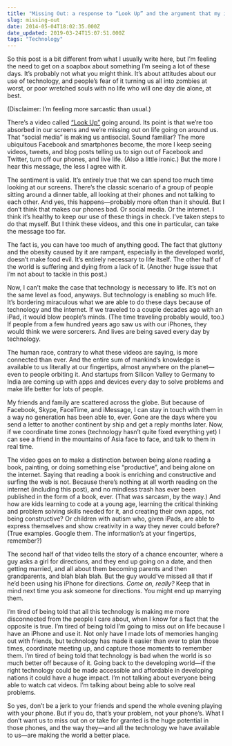 ```yaml
---
title: "Missing Out: a response to “Look Up” and the argument that my iPhone is evil"
slug: missing-out
date: 2014-05-04T18:02:35.000Z
date_updated: 2019-03-24T15:07:51.000Z
tags: "Technology"
---
```


So this post is a bit different from what I usually write here, but I’m feeling the need to get on a soapbox about something I’m seeing a lot of these days. It’s probably not what you might think. It’s about attitudes about our use of technology, and people’s fear of it turning us all into zombies at worst, or poor wretched souls with no life who will one day die alone, at best.

(Disclaimer: I’m feeling more sarcastic than usual.)

There’s a video called [“Look Up”](http://youtu.be/Z7dLU6fk9QY) going around. Its point is that we’re too absorbed in our screens and we’re missing out on life going on around us. That “social media” is making us antisocial. Sound familiar? The more ubiquitous Facebook and smartphones become, the more I keep seeing videos, tweets, and blog posts telling us to sign out of Facebook and Twitter, turn off our phones, and live life. (Also a little ironic.) But the more I hear this message, the less I agree with it.

The sentiment is valid. It’s entirely true that we can spend too much time looking at our screens. There’s the classic scenario of a group of people sitting around a dinner table, all looking at their phones and not talking to each other. And yes, this happens—probably more often than it should. But I don’t think that makes our phones bad. Or social media. Or the internet. I think it’s healthy to keep our use of these things in check. I’ve taken steps to do that myself. But I think these videos, and this one in particular, can take the message too far.

The fact is, you can have too much of anything good. The fact that gluttony and the obesity caused by it are rampant, especially in the developed world, doesn’t make food evil. It’s entirely necessary to life itself. The other half of the world is suffering and dying from a lack of it. (Another huge issue that I’m not about to tackle in this post.)

Now, I can’t make the case that technology is necessary to life. It’s not on the same level as food, anyways. But technology is enabling so much life. It’s bordering miraculous what we are able to do these days because of technology and the internet. If we traveled to a couple decades ago with an iPad, it would blow people’s minds. (The time traveling probably would, too.) If people from a few hundred years ago saw us with our iPhones, they would think we were sorcerers. And lives are being saved every day by technology.

The human race, contrary to what these videos are saying, is more connected than ever. And the entire sum of mankind’s knowledge is available to us literally at our fingertips, almost anywhere on the planet—even to people orbiting it. And startups from Silicon Valley to Germany to India are coming up with apps and devices every day to solve problems and make life better for lots of people.

My friends and family are scattered across the globe. But because of Facebook, Skype, FaceTime, and iMessage, I can stay in touch with them in a way no generation has been able to, ever. Gone are the days where you send a letter to another continent by ship and get a reply months later. Now, if we coordinate time zones (technology hasn’t quite fixed everything yet) I can see a friend in the mountains of Asia face to face, and talk to them in real time.

The video goes on to make a distinction between being alone reading a book, painting, or doing something else “productive”, and being alone on the internet. Saying that reading a book is enriching and constructive and surfing the web is not. Because there’s nothing at all worth reading on the internet (including this post), and no mindless trash has ever been published in the form of a book, ever. (That was sarcasm, by the way.) And how are kids learning to code at a young age, learning the critical thinking and problem solving skills needed for it, and creating their own apps, not being constructive? Or children with autism who, given iPads, are able to express themselves and show creativity in a way they never could before? (True examples. Google them. The information’s at your fingertips, remember?)

The second half of that video tells the story of a chance encounter, where a guy asks a girl for directions, and they end up going on a date, and then getting married, and all about them becoming parents and then grandparents, and blah blah blah. But the guy would’ve missed all that if he’d been using his iPhone for directions. *Come on, really?* Keep that in mind next time you ask someone for directions. You might end up marrying them.

I’m tired of being told that all this technology is making me more disconnected from the people I care about, when I know for a fact that the opposite is true. I’m tired of being told I’m going to miss out on life because I have an iPhone and use it. Not only have I made lots of memories hanging out with friends, but technology has made it easier than ever to plan those times, coordinate meeting up, and capture those moments to remember them. I’m tired of being told that technology is bad when the world is so much better off because of it. Going back to the developing world—if the right technology could be made accessible and affordable in developing nations it could have a huge impact. I’m not talking about everyone being able to watch cat videos. I’m talking about being able to solve real problems.

So yes, don’t be a jerk to your friends and spend the whole evening playing with your phone. But if you do, that’s your problem, not your phone’s. What I don’t want us to miss out on or take for granted is the huge potential in those phones, and the way they—and all the technology we have available to us—are making the world a better place.
